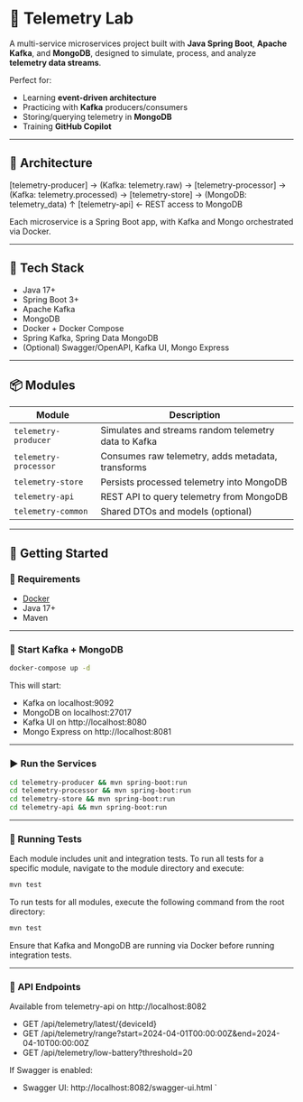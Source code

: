 # 🚀 Telemetry Lab

A multi-service microservices project built with **Java Spring Boot**, **Apache Kafka**, and **MongoDB**, designed to simulate, process, and analyze **telemetry data streams**.

Perfect for:
- Learning **event-driven architecture**
- Practicing with **Kafka** producers/consumers
- Storing/querying telemetry in **MongoDB**
- Training **GitHub Copilot**

---

## 🧱 Architecture

[telemetry-producer] → (Kafka: telemetry.raw) → [telemetry-processor] → (Kafka: telemetry.processed) → [telemetry-store] → (MongoDB: telemetry_data) ↑ [telemetry-api] ← REST access to MongoDB


Each microservice is a Spring Boot app, with Kafka and Mongo orchestrated via Docker.

---

## 🧰 Tech Stack

- Java 17+
- Spring Boot 3+
- Apache Kafka
- MongoDB
- Docker + Docker Compose
- Spring Kafka, Spring Data MongoDB
- (Optional) Swagger/OpenAPI, Kafka UI, Mongo Express

---

## 📦 Modules

| Module              | Description                                      |
|---------------------|--------------------------------------------------|
| `telemetry-producer` | Simulates and streams random telemetry data to Kafka |
| `telemetry-processor` | Consumes raw telemetry, adds metadata, transforms |
| `telemetry-store`    | Persists processed telemetry into MongoDB        |
| `telemetry-api`      | REST API to query telemetry from MongoDB        |
| `telemetry-common`   | Shared DTOs and models (optional)               |

---

## 🚀 Getting Started

### 🔧 Requirements

- [Docker](https://www.docker.com/)
- Java 17+
- Maven

---

### 🐳 Start Kafka + MongoDB

```bash
docker-compose up -d
```
This will start:
- Kafka on localhost:9092
- MongoDB on localhost:27017
- Kafka UI on http://localhost:8080
- Mongo Express on http://localhost:8081

---

### ▶️ Run the Services
```bash
cd telemetry-producer && mvn spring-boot:run
cd telemetry-processor && mvn spring-boot:run
cd telemetry-store && mvn spring-boot:run
cd telemetry-api && mvn spring-boot:run
```

---

### 🧪 Running Tests

Each module includes unit and integration tests. To run all tests for a specific module, navigate to the module directory and execute:

```bash
mvn test
```

To run tests for all modules, execute the following command from the root directory:

```bash
mvn test
```

Ensure that Kafka and MongoDB are running via Docker before running integration tests.

---

### 📡 API Endpoints
Available from telemetry-api on http://localhost:8082
- GET /api/telemetry/latest/{deviceId}
- GET /api/telemetry/range?start=2024-04-01T00:00:00Z&end=2024-04-10T00:00:00Z
- GET /api/telemetry/low-battery?threshold=20

If Swagger is enabled:
- Swagger UI: http://localhost:8082/swagger-ui.html
`